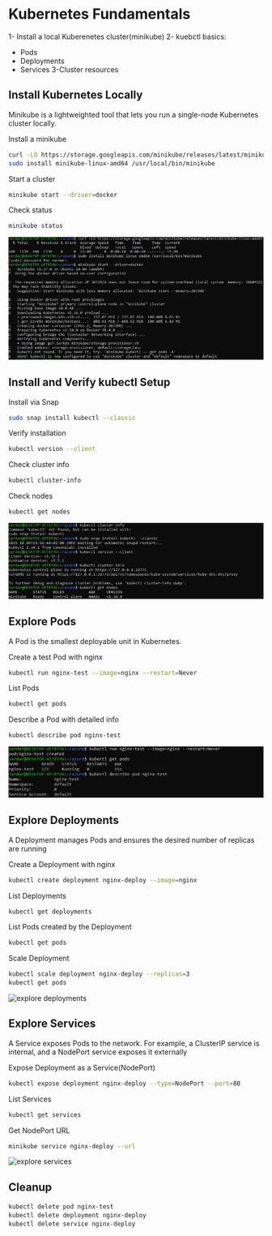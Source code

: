 # Kubernetes Fundamentals
1- Install a local Kuberenetes cluster(minikube)
2- kuebctl basics:
  - Pods
  - Deployments
  - Services
3-Cluster resources

## Install Kubernetes Locally
Minikube is a lightweighted tool that lets you run a single-node Kubernetes cluster locally.

Install a minikube

```bash
curl -LO https://storage.googleapis.com/minikube/releases/latest/minikube-linux-amd64
sudo install minikube-linux-amd64 /usr/local/bin/minikube
```
Start a cluster

```bash
minikube start --driver=docker
```

Check status

```bash
minikube status
```
![install minikube](screenshots/install-minikube.jpg)

## Install and Verify kubectl Setup
Install via Snap

```bash
sudo snap install kubectl --classic
```
Verify installation

```bash
kubectl version --client
```
Check cluster info

```bash
kubectl cluster-info
```
Check nodes

```bash
kubectl get nodes
```
![install and verify kubectl](screenshots/install-verify-kubectl.jpg)

## Explore Pods
A Pod is the smallest deployable unit in Kubernetes. 

Create a test Pod with nginx

```bash
kubectl run nginx-test --image=nginx --restart=Never
```
List Pods

```bash
kubectl get pods
```

Describe a Pod with detailed info

```bash
kubectl describe pod nginx-test
```

![explore pods](screenshots/explore-pods.jpg)

## Explore Deployments
A Deployment manages Pods and ensures the desired number of replicas are running

Create a Deployment with nginx

```bash
kubectl create deployment nginx-deploy --image=nginx
```
List Deployments

```bash
kubectl get deployments
```
List Pods created by the Deployment

```bash
kubectl get pods
```
Scale Deployment

```bash
kubectl scale deployment nginx-deploy --replicas=3
kubectl get pods
```
![explore deployments](screenshots/explore-deployments)

## Explore Services
A Service exposes Pods to the network. For example, a ClusterIP service is internal, and a NodePort service exposes it externally

Expose Deployment as a Service(NodePort)

```bash
kubectl expose deployment nginx-deploy --type=NodePort --port=80
```
List Services

```bash
kubectl get services
```
Get NodePort URL

```bash
minikube service nginx-deploy --url
```
![explore services](screenshots/explore-services)

## Cleanup

```bash
kubectl delete pod nginx-test
kubectl delete deployment nginx-deploy
kubectl delete service nginx-deploy
```










